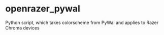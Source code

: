 # openrazer_pywal
Python script, which takes colorscheme from PyWal and applies to Razer Chroma devices
